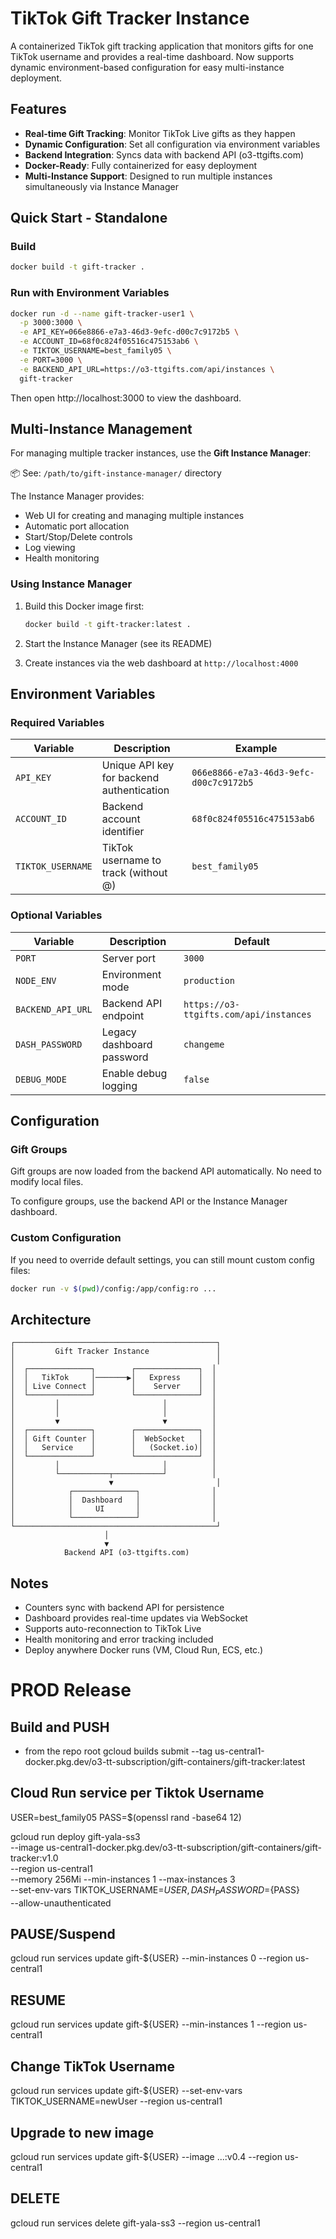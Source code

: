 # TikTok Gift Tracker Instance

A containerized TikTok gift tracking application that monitors gifts for one TikTok username and provides a real-time dashboard. Now supports dynamic environment-based configuration for easy multi-instance deployment.

## Features

- **Real-time Gift Tracking**: Monitor TikTok Live gifts as they happen
- **Dynamic Configuration**: Set all configuration via environment variables
- **Backend Integration**: Syncs data with backend API (o3-ttgifts.com)
- **Docker-Ready**: Fully containerized for easy deployment
- **Multi-Instance Support**: Designed to run multiple instances simultaneously via Instance Manager

## Quick Start - Standalone

### Build

```bash
docker build -t gift-tracker .
```

### Run with Environment Variables

```bash
docker run -d --name gift-tracker-user1 \
  -p 3000:3000 \
  -e API_KEY=066e8866-e7a3-46d3-9efc-d00c7c9172b5 \
  -e ACCOUNT_ID=68f0c824f05516c475153ab6 \
  -e TIKTOK_USERNAME=best_family05 \
  -e PORT=3000 \
  -e BACKEND_API_URL=https://o3-ttgifts.com/api/instances \
  gift-tracker
```

Then open http://localhost:3000 to view the dashboard.

## Multi-Instance Management

For managing multiple tracker instances, use the **Gift Instance Manager**:

📦 See: `/path/to/gift-instance-manager/` directory

The Instance Manager provides:
- Web UI for creating and managing multiple instances
- Automatic port allocation
- Start/Stop/Delete controls
- Log viewing
- Health monitoring

### Using Instance Manager

1. Build this Docker image first:
   ```bash
   docker build -t gift-tracker:latest .
   ```

2. Start the Instance Manager (see its README)

3. Create instances via the web dashboard at `http://localhost:4000`

## Environment Variables

### Required Variables

| Variable | Description | Example |
|----------|-------------|---------|
| `API_KEY` | Unique API key for backend authentication | `066e8866-e7a3-46d3-9efc-d00c7c9172b5` |
| `ACCOUNT_ID` | Backend account identifier | `68f0c824f05516c475153ab6` |
| `TIKTOK_USERNAME` | TikTok username to track (without @) | `best_family05` |

### Optional Variables

| Variable | Description | Default |
|----------|-------------|---------|
| `PORT` | Server port | `3000` |
| `NODE_ENV` | Environment mode | `production` |
| `BACKEND_API_URL` | Backend API endpoint | `https://o3-ttgifts.com/api/instances` |
| `DASH_PASSWORD` | Legacy dashboard password | `changeme` |
| `DEBUG_MODE` | Enable debug logging | `false` |

## Configuration

### Gift Groups

Gift groups are now loaded from the backend API automatically. No need to modify local files.

To configure groups, use the backend API or the Instance Manager dashboard.

### Custom Configuration

If you need to override default settings, you can still mount custom config files:

```bash
docker run -v $(pwd)/config:/app/config:ro ...
```

## Architecture

```
┌─────────────────────────────────────────────┐
│         Gift Tracker Instance               │
│                                             │
│  ┌──────────────┐        ┌──────────────┐  │
│  │   TikTok     │───────▶│   Express    │  │
│  │ Live Connect │        │    Server    │  │
│  └──────────────┘        └──────────────┘  │
│         │                       │          │
│         │                       │          │
│         ▼                       ▼          │
│  ┌──────────────┐        ┌──────────────┐  │
│  │ Gift Counter │        │  WebSocket   │  │
│  │   Service    │        │   (Socket.io)│  │
│  └──────────────┘        └──────────────┘  │
│         │                       │          │
│         └───────────┬───────────┘          │
│                     ▼                       │
│            ┌──────────────┐                │
│            │  Dashboard   │                │
│            │     UI       │                │
│            └──────────────┘                │
└─────────────────────────────────────────────┘
                     │
                     ▼
            Backend API (o3-ttgifts.com)
```

## Notes

* Counters sync with backend API for persistence
* Dashboard provides real-time updates via WebSocket
* Supports auto-reconnection to TikTok Live
* Health monitoring and error tracking included
* Deploy anywhere Docker runs (VM, Cloud Run, ECS, etc.)

# PROD Release


## Build and PUSH
* from the repo root
gcloud builds submit --tag us-central1-docker.pkg.dev/o3-tt-subscription/gift-containers/gift-tracker:latest

## Cloud Run service per Tiktok Username
USER=best_family05
PASS=$(openssl rand -base64 12)      

gcloud run deploy gift-yala-ss3 \
  --image us-central1-docker.pkg.dev/o3-tt-subscription/gift-containers/gift-tracker:v1.0 \
  --region us-central1 \
  --memory 256Mi --min-instances 1 --max-instances 3 \
  --set-env-vars TIKTOK_USERNAME=${USER},DASH_PASSWORD=${PASS} \
  --allow-unauthenticated

## PAUSE/Suspend
gcloud run services update gift-${USER} --min-instances 0 --region us-central1

## RESUME 
gcloud run services update gift-${USER} --min-instances 1 --region us-central1

## Change TikTok Username
gcloud run services update gift-${USER} --set-env-vars TIKTOK_USERNAME=newUser --region us-central1

## Upgrade to new image
gcloud run services update gift-${USER} --image ...:v0.4 --region us-central1

## DELETE
gcloud run services delete gift-yala-ss3 --region us-central1


